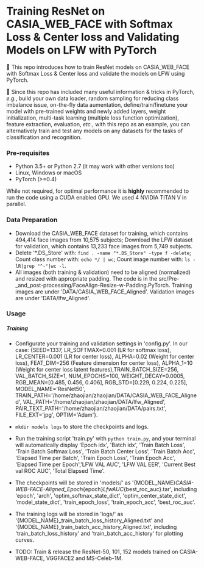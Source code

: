 # Training ResNet on CASIA_WEB_FACE with Softmax Loss & Center loss and Validating Models on LFW with PyTorch

:triangular_flag_on_post: This repo introduces how to train ResNet models on CASIA_WEB_FACE with Softmax Loss & Center loss and validate the models on LFW using PyTorch. 

:triangular_flag_on_post: Since this repo has included many useful information & tricks in PyTorch, *e.g.*, build your own data loader, random sampling for reducing class imbalance issue, on-the-fly data aumentation, define/train/finetune your model with pre-trained weights and newly added layers, weight initialization, multi-task learning (multiple loss function optimization), feature extraction, evaluation, *etc.*, with this repo as an example, you can alternatively train and test any models on any datasets for the tasks of classification and recognition.

### Pre-requisites

* Python 3.5+ or Python 2.7 (it may work with other versions too)
* Linux, Windows or macOS
* PyTorch (>=0.4)

While not required, for optimal performance it is **highly** recommended to run the code using a CUDA enabled GPU. We used 4 NVIDIA TITAN V in parallel.

### Data Preparation

* Download the CASIA_WEB_FACE dataset for training, which contains 494,414 face images from 10,575 subjects; Download the LFW dataset for validation, which contains 13,233 face images from 5,749 subjects.
* Delete '*.DS_Store' with: `find . -name "*.DS_Store" -type f -delete`; Count class number with: `echo */ | wc`; Count image number with: `ls -lR|grep "^-"|wc -l`.
* All images (both training & validation) need to be aligned (normalized) and resized with appropriate padding. The code is in the src/Pre-_and_post-processing/FaceAlign-Resize-w-Padding.PyTorch. Training images are under 'DATA/CASIA_WEB_FACE_Aligned'. Validation images are under 'DATA/lfw_Aligned'.

### Usage

##### Training

* Configurate your training and validation settings in 'config.py'. In our case: {SEED=1337, LR_SOFTMAX=0.001 (LR for softmax loss), LR_CENTER=0.001 (LR for center loss), ALPHA=0.02 (Weight for center loss), FEAT_DIM=256 (Feature dimension for center loss), ALPHA_1=10 (Weight for center loss latent features),TRAIN_BATCH_SIZE=256, VAL_BATCH_SIZE=1, NUM_EPOCHS=100, WEIGHT_DECAY=0.0005, RGB_MEAN=\[0.485, 0.456, 0.406\], RGB_STD=\[0.229, 0.224, 0.225\], MODEL_NAME='ResNet50', TRAIN_PATH='/home/zhaojian/zhaojian/DATA/CASIA_WEB_FACE_Aligned', VAL_PATH='/home/zhaojian/zhaojian/DATA/lfw_Aligned', PAIR_TEXT_PATH='/home/zhaojian/zhaojian/DATA/pairs.txt', FILE_EXT='jpg', OPTIM='Adam'}.

* `mkdir models logs` to store the checkpoints and logs.

* Run the training script 'train.py' with `python train.py`, and your terminal will automatically display 'Epoch idx', 'Batch idx', 'Train Batch Loss', 'Train Batch Softmax Loss', 'Train Batch Center Loss', 'Train Batch Acc', 'Elapsed Time per Batch', 'Train Epoch Loss', 'Train Epoch Acc', 'Elapsed Time per Epoch','LFW VAL AUC', 'LFW VAL EER', 'Current Best val ROC AUC', 'Total Elapsed Time'.

* The checkpoints will be stored in 'models/' as '{MODEL_NAME}_CASIA-WEB-FACE-Aligned_Epoch_{epoch}_LfwAUC_{best_roc_auc}.tar', including 'epoch', 'arch', 'optim_softmax_state_dict', 'optim_center_state_dict', 'model_state_dict', 'train_epoch_loss', 'train_epoch_acc', 'best_roc_auc'.

* The training logs will be stored in 'logs/' as '{MODEL_NAME}_train_batch_loss_history_Aligned.txt' and '{MODEL_NAME}_train_batch_acc_history_Aligned.txt', including 'train_batch_loss_history' and 'train_batch_acc_history' for plotting curves.

* TODO: Train & release the ResNet-50, 101, 152 models trained on CASIA-WEB-FACE, VGGFACE2 and MS-Celeb-1M.
